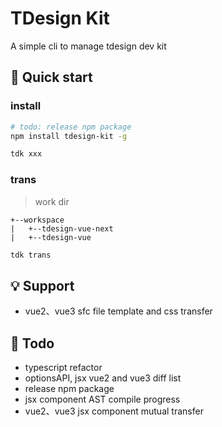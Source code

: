 # TDesign Kit

A simple cli to manage tdesign dev kit

## 🚀 Quick start

### install

```bash
# todo: release npm package
npm install tdesign-kit -g

tdk xxx
```

### trans

> work dir

```text
+--workspace
|   +--tdesign-vue-next
|   +--tdesign-vue
```

```js
tdk trans
```

## 💡 Support

- vue2、vue3 sfc file template and css transfer

## 📝 Todo

- typescript refactor
- optionsAPI, jsx vue2 and vue3 diff list
- release npm package
- jsx component AST compile progress
- vue2、vue3 jsx component mutual transfer

